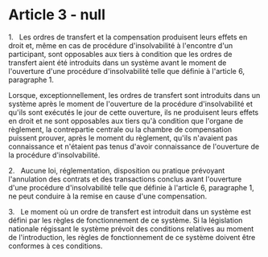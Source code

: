 # Article 3 - null


1.   Les ordres de transfert et la compensation produisent leurs effets en droit et, même en cas de procédure d'insolvabilité à l'encontre d'un participant, sont opposables aux tiers à condition que les ordres de transfert aient été introduits dans un système avant le moment de l'ouverture d'une procédure d'insolvabilité telle que définie à l'article 6, paragraphe 1.

Lorsque, exceptionnellement, les ordres de transfert sont introduits dans un système après le moment de l'ouverture de la procédure d'insolvabilité et qu'ils sont exécutés le jour de cette ouverture, ils ne produisent leurs effets en droit et ne sont opposables aux tiers qu'à condition que l'organe de règlement, la contrepartie centrale ou la chambre de compensation puissent prouver, après le moment du règlement, qu'ils n'avaient pas connaissance et n'étaient pas tenus d'avoir connaissance de l'ouverture de la procédure d'insolvabilité.

2.   Aucune loi, réglementation, disposition ou pratique prévoyant l'annulation des contrats et des transactions conclus avant l'ouverture d'une procédure d'insolvabilité telle que définie à l'article 6, paragraphe 1, ne peut conduire à la remise en cause d'une compensation.

3.   Le moment où un ordre de transfert est introduit dans un système est défini par les règles de fonctionnement de ce système. Si la législation nationale régissant le système prévoit des conditions relatives au moment de l'introduction, les règles de fonctionnement de ce système doivent être conformes à ces conditions.
